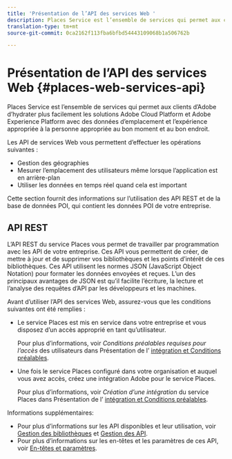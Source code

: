 ```yaml
---
title: 'Présentation de l’API des services Web '
description: Places Service est l’ensemble de services qui permet aux clients Adobe d’hydrater plus facilement les solutions Adobe Experience Cloud et Adobe Experience Platform avec des données d’emplacement et une expérience appropriée pour la personne appropriée au bon moment et au bon endroit.
translation-type: tm+mt
source-git-commit: 0ca2162f113fba6bfbd54443109068b1a506762b

---
```



# Présentation de l’API des services Web {#places-web-services-api}

Places Service est l’ensemble de services qui permet aux clients d’Adobe d’hydrater plus facilement les solutions Adobe Cloud Platform et Adobe Experience Platform avec des données d’emplacement et l’expérience appropriée à la personne appropriée au bon moment et au bon endroit.

Les API de services Web vous permettent d’effectuer les opérations suivantes :

* Gestion des géographies
* Mesurer l’emplacement des utilisateurs même lorsque l’application est en arrière-plan
* Utiliser les données en temps réel quand cela est important

Cette section fournit des informations sur l’utilisation des API REST et de la base de données POI, qui contient les données POI de votre entreprise.

## API REST

L’API REST du service Places vous permet de travailler par programmation avec les API de votre entreprise. Ces API vous permettent de créer, de mettre à jour et de supprimer vos bibliothèques et les points d’intérêt de ces bibliothèques. Ces API utilisent les normes JSON (JavaScript Object Notation) pour formater les données envoyées et reçues. L’un des principaux avantages de JSON est qu’il facilite l’écriture, la lecture et l’analyse des requêtes d’API par les développeurs et les machines.

Avant d’utiliser l’API des services Web, assurez-vous que les conditions suivantes ont été remplies :

* Le service Places est mis en service dans votre entreprise et vous disposez d’un accès approprié en tant qu’utilisateur.

   Pour plus d’informations, voir *Conditions préalables requises pour l’accès* des utilisateurs dans Présentation de l’ [intégration et Conditions préalables](/help/web-service-api/adobe-i-o-integration.md).

* Une fois le service Places configuré dans votre organisation et auquel vous avez accès, créez une intégration Adobe pour le service Places.

   Pour plus d’informations, voir *Création d’une intégration* du service Places dans Présentation de l’ [intégration et Conditions préalables](/help/web-service-api/adobe-i-o-integration.md).

Informations supplémentaires:

* Pour plus d’informations sur les API disponibles et leur utilisation, voir [Gestion des bibliothèques](/help/web-service-api/api-usage/manage-libraries/manage-libraries.md) et [Gestion des API](/help/web-service-api/api-usage/manage-pois/manage-pois.md).
* Pour plus d’informations sur les en-têtes et les paramètres de ces API, voir [En-têtes et paramètres](/help/web-service-api/api-usage/headers-and-parameters.md).
